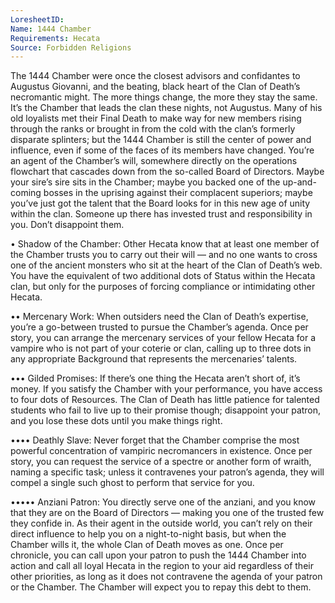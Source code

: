 ```yaml
---
LoresheetID: 
Name: 1444 Chamber
Requirements: Hecata
Source: Forbidden Religions
---
```

The 1444 Chamber were once the closest advisors and confidantes to Augustus Giovanni, and the beating, black heart of the Clan of Death’s necromantic might. The more things change, the more they stay the same. It’s the Chamber that leads the clan these nights, not Augustus. Many of his old loyalists met their Final Death to make way for new members rising through the ranks or brought in from the cold with the clan’s formerly disparate splinters; but the 1444 Chamber is still the center of power and influence, even if some of the faces of its members have changed. You’re an agent of the Chamber’s will, somewhere directly on the operations flowchart that cascades down from the so-called Board of Directors. Maybe your sire’s sire sits in the Chamber; maybe you backed one of the up-and-coming bosses in the uprising against their complacent superiors; maybe you’ve just got the talent that the Board looks for in this new age of unity within the clan. Someone up there has invested trust and responsibility in you. Don’t disappoint them.

• Shadow of the Chamber: Other Hecata know that at least one member of the Chamber trusts you to carry out their will — and no one wants to cross one of the ancient monsters who sit at the heart of the Clan of Death’s web. You have the equivalent of two additional dots of Status within the Hecata clan, but only for the purposes of forcing compliance or intimidating other Hecata.

•• Mercenary Work: When outsiders need the Clan of Death’s expertise, you’re a go-between trusted to pursue the Chamber’s agenda. Once per story, you can arrange the mercenary services of your fellow Hecata for a vampire who is not part of your coterie or clan, calling up to three dots in any appropriate Background that represents the mercenaries’ talents.

••• Gilded Promises: If there’s one thing the Hecata aren’t short of, it’s money. If you satisfy the Chamber with your performance, you have access to four dots of Resources. The Clan of Death has little patience for talented students who fail to live up to their promise though; disappoint your patron, and you lose these dots until you make things right.

•••• Deathly Slave: Never forget that the Chamber comprise the most powerful concentration of vampiric necromancers in existence. Once per story, you can request the service of a spectre or another form of wraith, naming a specific task; unless it contravenes your patron’s agenda, they will compel a single such ghost to perform that service for you.

••••• Anziani Patron: You directly serve one of the anziani, and you know that they are on the Board of Directors — making you one of the trusted few they confide in. As their agent in the outside world, you can’t rely on their direct influence to help you on a night-to-night basis, but when the Chamber wills it, the whole Clan of Death moves as one. Once per chronicle, you can call upon your patron to push the 1444 Chamber into action and call all loyal Hecata in the region to your aid regardless of their other priorities, as long as it does not contravene the agenda of your patron or the Chamber. The Chamber will expect you to repay this debt to them.